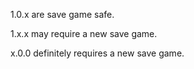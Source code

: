 1.0.x are save game safe.

1.x.x may require a new save game.

x.0.0 definitely requires a new save game.
